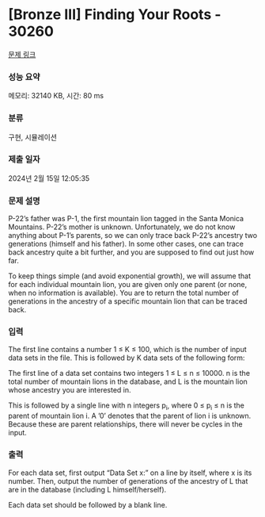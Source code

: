 # [Bronze III] Finding Your Roots - 30260 

[문제 링크](https://www.acmicpc.net/problem/30260) 

### 성능 요약

메모리: 32140 KB, 시간: 80 ms

### 분류

구현, 시뮬레이션

### 제출 일자

2024년 2월 15일 12:05:35

### 문제 설명

<p>P-22’s father was P-1, the first mountain lion tagged in the Santa Monica Mountains. P-22’s mother is unknown. Unfortunately, we do not know anything about P-1’s parents, so we can only trace back P-22’s ancestry two generations (himself and his father). In some other cases, one can trace back ancestry quite a bit further, and you are supposed to find out just how far.</p>

<p>To keep things simple (and avoid exponential growth), we will assume that for each individual mountain lion, you are given only one parent (or none, when no information is available). You are to return the total number of generations in the ancestry of a specific mountain lion that can be traced back.</p>

### 입력 

 <p>The first line contains a number 1 ≤ K ≤ 100, which is the number of input data sets in the file. This is followed by K data sets of the following form:</p>

<p>The first line of a data set contains two integers 1 ≤ L ≤ n ≤ 10000. n is the total number of mountain lions in the database, and L is the mountain lion whose ancestry you are interested in.</p>

<p>This is followed by a single line with n integers p<sub>i</sub>, where 0 ≤ p<sub>i</sub> ≤ n is the parent of mountain lion i. A ’0’ denotes that the parent of lion i is unknown. Because these are parent relationships, there will never be cycles in the input.</p>

### 출력 

 <p>For each data set, first output “Data Set x:” on a line by itself, where x is its number. Then, output the number of generations of the ancestry of L that are in the database (including L himself/herself).</p>

<p>Each data set should be followed by a blank line.</p>

